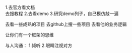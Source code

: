 1.去官方看文档  
去搜教程
2.去看demo
3.研究demo列子，自己模仿敲一遍

去看一些成熟的项目
去github上搜一些项目
去看他的业务逻辑

让你们有一个框架的思维

与人沟通：
1.倾听
2.眼睛注视对方